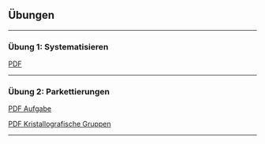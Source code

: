 ## Übungen

---

### Übung 1: Systematisieren

[PDF](documents/01_Systematisieren.pdf)

---

### Übung 2: Parkettierungen

[PDF Aufgabe](documents/02_Parkettierungen.pdf)

[PDF Kristallografische Gruppen](documents/02b_Parkettierungen.pdf)

---

